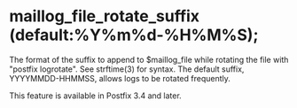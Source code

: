 # maillog_file_rotate_suffix (default:%Y%m%d-%H%M%S); 

 The format of the suffix to append to $maillog_file while rotating
the file with "postfix logrotate". See strftime(3) for syntax. The
default suffix, YYYYMMDD-HHMMSS, allows logs to be rotated frequently.


 This feature is available in Postfix 3.4 and later. 


